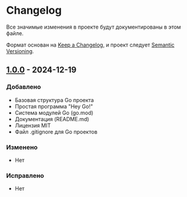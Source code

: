 # Changelog

Все значимые изменения в проекте будут документированы в этом файле.

Формат основан на [Keep a Changelog](https://keepachangelog.com/ru/1.0.0/),
и проект следует [Semantic Versioning](https://semver.org/lang/ru/).

## [1.0.0] - 2024-12-19

### Добавлено
- Базовая структура Go проекта
- Простая программа "Hey Go!"
- Система модулей Go (go.mod)
- Документация (README.md)
- Лицензия MIT
- Файл .gitignore для Go проектов

### Изменено
- Нет

### Исправлено
- Нет

[1.0.0]: https://github.com/AbayReushenov/heygo/releases/tag/v1.0.0
